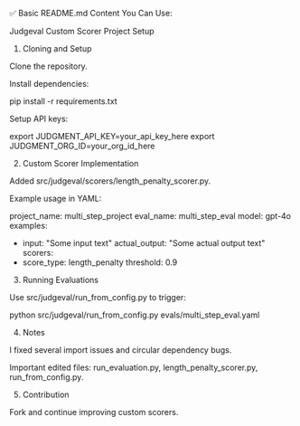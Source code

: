 
✅ Basic README.md Content You Can Use:

Judgeval Custom Scorer Project Setup

1. Cloning and Setup

Clone the repository.

Install dependencies:

pip install -r requirements.txt

Setup API keys:

export JUDGMENT_API_KEY=your_api_key_here
export JUDGMENT_ORG_ID=your_org_id_here


2. Custom Scorer Implementation

Added src/judgeval/scorers/length_penalty_scorer.py.

Example usage in YAML:

project_name: multi_step_project
eval_name: multi_step_eval
model: gpt-4o
examples:
  - input: "Some input text"
    actual_output: "Some actual output text"
scorers:
  - score_type: length_penalty
    threshold: 0.9


3. Running Evaluations

Use src/judgeval/run_from_config.py to trigger:

python src/judgeval/run_from_config.py evals/multi_step_eval.yaml


4. Notes

I fixed several import issues and circular dependency bugs.

Important edited files: run_evaluation.py, length_penalty_scorer.py, run_from_config.py.


5. Contribution

Fork and continue improving custom scorers.

